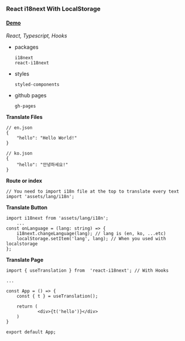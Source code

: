 ### React i18next With LocalStorage

#### [Demo](https://kdilot.github.io/react-i18next/)

_React, Typescript, Hooks_

-   packages

        i18next
        react-i18next

-   styles

        styled-components

-   github pages

        gh-pages

**Translate Files**

    // en.json
    {
        "hello": "Hello World!"
    }

    // ko.json
    {
        "hello": "안녕하세요!"
    }

**Route or index**

    // You need to import i18n file at the top to translate every text
    import 'assets/lang/i18n';

**Translate Button**

    import i18next from 'assets/lang/i18n';
        ...
    const onLanguage = (lang: string) => {
        i18next.changeLanguage(lang); // lang is (en, ko, ...etc)
        localStorage.setItem('lang', lang); // When you used with localstorage
    };

**Translate Page**

    import { useTranslation } from  'react-i18next'; // With Hooks

    ...

    const App = () => {
        const { t } = useTranslation();

        return (
                <div>{t('hello')}</div>
        )
    }

    export default App;
